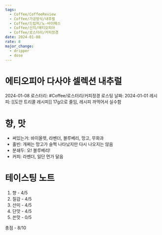 ```yaml
---
tags:
  - Coffee/CoffeeReview
  - Coffee/가공방식/내추럴
  - Coffee/드립퍼/노-바이패스
  - Coffee/산지/에티오피아
  - Coffee/로스터리/커피정경
date: 2024-01-08
rate: 8
major_change:
  - dripper
  - dose
---
```

# 에티오피아 다사야 셀렉션 내추럴
2024-01-08
로스터리: #Coffee/로스터리/커피정경
로스팅 날짜: 2024-01-01
레시피: [[도안 트리콜 레시피]] 17g으로 줄임, 레시피 까먹어서 실수함
# 향, 맛
- 써있는거: 바이올렛, 라벤더, 블루베리, 망고, 무화과
- 홀빈: 개쩌는 망고가 슬쩍 나타났지만 다시 나오지는 않음
- 분쇄두: 오! 블루베리!
- 커피: 라벤더, 일단 먼가 달음
# 테이스팅 노트
1. 향 - 4/5
2. 질감 - 4/5
3. 산미 - 4/5
4. 단맛 - 4/5
5. 쓴맛 - 0/5

총점 - 8/10


